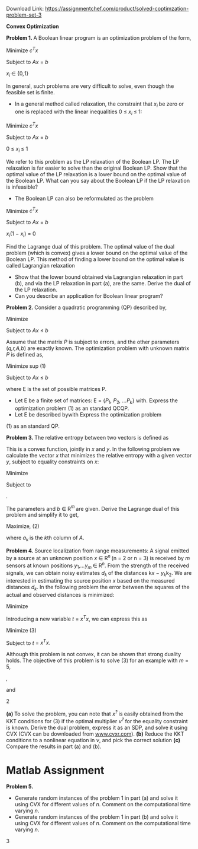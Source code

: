 Download Link: https://assignmentchef.com/product/solved-coptimzation-problem-set-3
<br>



<strong>Convex Optimization</strong>




<strong>Problem 1. </strong>A Boolean linear program is an optimization problem of the form,

Minimize <em>c<sup>T</sup>x</em>

Subject to <em>Ax </em>= <em>b</em>

<em>x<sub>i </sub></em>∈ {0<em>,</em>1}

In general, such problems are very difficult to solve, even though the feasible set is finite.

<ul>

 <li>In a general method called relaxation, the constraint that <em>x<sub>i </sub></em>be zero or one is replaced with the linear inequalities 0 ≤ <em>x<sub>i </sub></em>≤ 1:</li>

</ul>

Minimize <em>c<sup>T</sup>x</em>

Subject to <em>Ax </em>= <em>b</em>

0 ≤ <em>x<sub>i </sub></em>≤ 1

We refer to this problem as the LP relaxation of the Boolean LP. The LP relaxation is far easier to solve than the original Boolean LP. Show that the optimal value of the LP relaxation is a lower bound on the optimal value of the Boolean LP. What can you say about the Boolean LP if the LP relaxation is infeasible?

<ul>

 <li>The Boolean LP can also be reformulated as the problem</li>

</ul>

Minimize <em>c<sup>T</sup>x</em>

Subject to <em>Ax </em>= <em>b</em>

<em>x<sub>i</sub></em>(1 − <em>x<sub>i</sub></em>) = 0

Find the Lagrange dual of this problem. The optimal value of the dual problem (which is convex) gives a lower bound on the optimal value of the Boolean LP. This method of finding a lower bound on the optimal value is called Lagrangian relaxation

<ul>

 <li>Show that the lower bound obtained via Lagrangian relaxation in part (b), and via the LP relaxation in part (a), are the same. Derive the dual of the LP relaxation.</li>

 <li>Can you describe an application for Boolean linear program?</li>

</ul>

<strong>Problem 2. </strong>Consider a quadratic programming (QP) described by,

Minimize

Subject to <em>Ax </em>≤ <em>b</em>

Assume that the matrix <em>P </em>is subject to errors, and the other parameters (<em>q,r,A,b</em>) are exactly known. The optimization problem with unknown matrix <em>P </em>is defined as,

Minimize sup                                                    (1)

Subject to <em>Ax </em>≤ <em>b</em>

where E is the set of possible matrices P.

<ul>

 <li>Let E be a finite set of matrices: E = {<em>P</em><sub>1</sub><em>, P</em><sub>2</sub><em>, …P<sub>k</sub></em>} with. Express the optimization problem (1) as an standard QCQP.</li>

 <li>Let E be described bywith Express the optimization problem</li>

</ul>

(1) as an standard QP.

<strong>Problem 3. </strong>The relative entropy between two vectors is defined as

This is a convex function, jointly in <em>x </em>and <em>y</em>. In the following problem we calculate the vector <em>x </em>that minimizes the relative entropy with a given vector <em>y</em>, subject to equality constraints on <em>x</em>:

Minimize

Subject to

<em>.</em>

The parameters  and <em>b </em>∈ R<em><sup>m </sup></em>are given. Derive the Lagrange dual of this problem and simplify it to get,

Maximize<em>,                                                          </em>(2)

where <em>a<sub>k </sub></em>is the <em>k</em>th column of <em>A</em>.

<strong>Problem 4. </strong>Source localization from range measurements: A signal emitted by a source at an unknown position <em>x </em>∈ R<em><sup>n </sup></em>(n = 2 or n = 3) is received by <em>m </em>sensors at known positions <em>y</em><sub>1</sub><em>,…y<sub>m </sub></em>∈ R<em><sup>n</sup></em>. From the strength of the received signals, we can obtain noisy estimates <em>d<sub>k </sub></em>of the distances k<em>x </em>− <em>y<sub>k</sub></em>k<sub>2</sub>. We are interested in estimating the source position <em>x </em>based on the measured distances <em>d<sub>k</sub></em>. In the following problem the error between the squares of the actual and observed distances is minimized:

Minimize

Introducing a new variable <em>t </em>= <em>x<sup>T</sup>x</em>, we can express this as

Minimize                                                     (3)

Subject to <em>t </em>= <em>x<sup>T</sup>x.</em>

Although this problem is not convex, it can be shown that strong duality holds. The objective of this problem is to solve (3) for an example with <em>m </em>= 5,

<em>,</em>

and

2

<strong>(a) </strong>To solve the problem, you can note that <em>x<sup>? </sup></em>is easily obtained from the KKT conditions for (3) if the optimal multiplier <em>ν<sup>? </sup></em>for the equality constraint is known. Derive the dual problem, express it as an SDP, and solve it using CVX (CVX can be downloaded from www.cvxr.com). <strong>(b) </strong>Reduce the KKT conditions to a nonlinear equation in <em>ν</em>, and pick the correct solution <strong>(c) </strong>Compare the results in part (a) and (b).

<h1>Matlab Assignment</h1>

<strong>Problem 5.</strong>

<ul>

 <li>Generate random instances of the problem 1 in part (a) and solve it using CVX for different values of <em>n</em>. Comment on the computational time varying <em>n</em>.</li>

 <li>Generate random instances of the problem 1 in part (b) and solve it using CVX for different values of <em>n</em>. Comment on the computational time varying <em>n</em>.</li>

</ul>

3